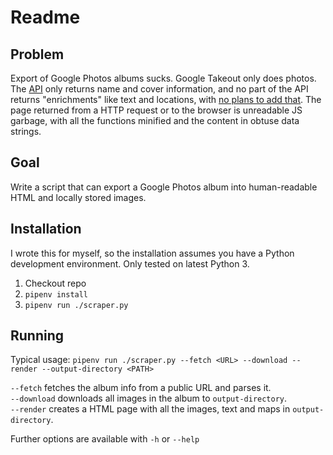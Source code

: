 # Readme

## Problem

Export of Google Photos albums sucks. Google Takeout only does photos. The [API](https://developers.google.com/photos/library/reference/rest/v1/albums/) only returns name and cover information, and no part of the API returns "enrichments" like text and locations, with [no plans to add that](https://issuetracker.google.com/issues/129050144). The page returned from a HTTP request or to the browser is unreadable JS garbage, with all the functions minified and the content in obtuse data strings.

## Goal

Write a script that can export a Google Photos album into human-readable HTML and locally stored images.

## Installation

I wrote this for myself, so the installation assumes you have a Python development environment. Only tested on latest Python 3.

1. Checkout repo
1. `pipenv install`
1. `pipenv run ./scraper.py`

## Running

Typical usage: `pipenv run ./scraper.py --fetch <URL> --download --render --output-directory <PATH>`

`--fetch` fetches the album info from a public URL and parses it.  \
`--download` downloads all images in the album to `output-directory`.  \
`--render` creates a HTML page with all the images, text and maps in `output-directory`.

Further options are available with `-h` or `--help`

